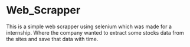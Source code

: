 # Web_Scrapper
This is a simple web scrapper using selenium which was made for a internship. Where the company wanted to extract some stocks data from the sites and save that data with time.
